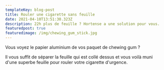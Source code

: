 ```yaml
---
templateKey: blog-post
title: Rouler une cigarette sans feuille
date: 2021-04-10T13:51:30.323Z
description: 22h plus de feuille ? Hortense a une solution pour vous.
featuredpost: true
featuredimage: /img/chewing_gum_stick.jpg
---
```

Vous voyez le papier aluminium de vos paquet de chewing gum ?

Il vous suffit de séparer la feuille qui est collé dessus et vous voilà muni d'une superbe feuille pour rouler votre cigarette d'urgence.